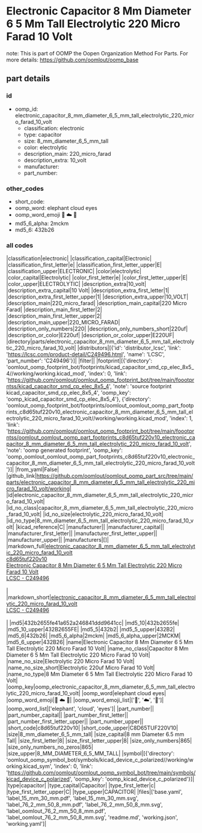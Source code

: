 # Electronic Capacitor 8 Mm Diameter 6 5 Mm Tall Electrolytic 220 Micro Farad 10 Volt  

note: This is part of OOMP the Oopen Organization Method For Parts. For more details: https://github.com/oomlout/oomp_base

##  part details





### id
* oomp_id: electronic_capacitor_8_mm_diameter_6_5_mm_tall_electrolytic_220_micro_farad_10_volt
  * classification: electronic
  * type: capacitor
  * size: 8_mm_diameter_6_5_mm_tall
  * color: electrolytic
  * description_main: 220_micro_farad
  * description_extra: 10_volt
  * manufacturer: 
  * part_number: 

### other_codes
* short_code: 
* oomp_word: elephant cloud eyes
* oomp_word_emoji :elephant: :cloud: :eyes:
* md5_6_alpha: 2mckm
* md5_6: 432b26

### all codes 
|classification|electronic|
|classification_capital|Electronic|
|classification_first_letter|e|
|classification_first_letter_upper|E|
|classification_upper|ELECTRONIC|
|color|electrolytic|
|color_capital|Electrolytic|
|color_first_letter|e|
|color_first_letter_upper|E|
|color_upper|ELECTROLYTIC|
|description_extra|10_volt|
|description_extra_capital|10 Volt|
|description_extra_first_letter|1|
|description_extra_first_letter_upper|1|
|description_extra_upper|10_VOLT|
|description_main|220_micro_farad|
|description_main_capital|220 Micro Farad|
|description_main_first_letter|2|
|description_main_first_letter_upper|2|
|description_main_upper|220_MICRO_FARAD|
|description_only_numbers|220|
|description_only_numbers_short|220uf|
|description_or_color|E220uf|
|description_or_color_upper|E220UF|
|directory|parts/electronic_capacitor_8_mm_diameter_6_5_mm_tall_electrolytic_220_micro_farad_10_volt|
|distributors|[{'id': 'distributor_lcsc', 'link': 'https://lcsc.com/product-detail/C249496.html', 'name': 'LCSC', 'part_number': 'C249496'}]|
|filter||
|footprint|[{'directory': 'oomlout_oomp_footprint_bot/footprints/kicad_capacitor_smd_cp_elec_8x5_4//working/working.kicad_mod', 'index': 0, 'link': 'https://github.com/oomlout/oomlout_oomp_footprint_bot/tree/main/foootprntss/kicad_capacitor_smd_cp_elec_8x5_4', 'note': 'source footprint kicad_capacitor_smd_cp_elec_8x5_4', 'oomp_key': 'oomp_kicad_capacitor_smd_cp_elec_8x5_4'}, {'directory': 'oomlout_oomp_footprint_bot/footprints/oomlout_oomlout_oomp_part_footprints_c8d65tuf220v10_electronic_capacitor_8_mm_diameter_6_5_mm_tall_electrolytic_220_micro_farad_10_volt//working/working.kicad_mod', 'index': 1, 'link': 'https://github.com/oomlout/oomlout_oomp_footprint_bot/tree/main/foootprntss/oomlout_oomlout_oomp_part_footprints_c8d65tuf220v10_electronic_capacitor_8_mm_diameter_6_5_mm_tall_electrolytic_220_micro_farad_10_volt', 'note': 'oomp generated footprint', 'oomp_key': 'oomp_oomlout_oomlout_oomp_part_footprints_c8d65tuf220v10_electronic_capacitor_8_mm_diameter_6_5_mm_tall_electrolytic_220_micro_farad_10_volt'}]|
|from_yaml|False|
|github_link|https://github.com/oomlout/oomlout_oomp_part_src/tree/main/parts/electronic_capacitor_8_mm_diameter_6_5_mm_tall_electrolytic_220_micro_farad_10_volt/working|
|id|electronic_capacitor_8_mm_diameter_6_5_mm_tall_electrolytic_220_micro_farad_10_volt|
|id_no_class|capacitor_8_mm_diameter_6_5_mm_tall_electrolytic_220_micro_farad_10_volt|
|id_no_size|electrolytic_220_micro_farad_10_volt|
|id_no_type|8_mm_diameter_6_5_mm_tall_electrolytic_220_micro_farad_10_volt|
|kicad_reference|C|
|manufacturer||
|manufacturer_capital||
|manufacturer_first_letter||
|manufacturer_first_letter_upper||
|manufacturer_upper||
|manufacturers|[]|
|markdown_full|[electronic_capacitor_8_mm_diameter_6_5_mm_tall_electrolytic_220_micro_farad_10_volt](https://github.com/oomlout/oomlout_oomp_part_src/tree/main/parts/electronic_capacitor_8_mm_diameter_6_5_mm_tall_electrolytic_220_micro_farad_10_volt/working)<br>[c8d65tuf220v10](https://github.com/oomlout/oomlout_oomp_part_src/tree/main/parts/electronic_capacitor_8_mm_diameter_6_5_mm_tall_electrolytic_220_micro_farad_10_volt/working)<br>[Electronic Capacitor 8 Mm Diameter 6 5 Mm Tall Electrolytic 220 Micro Farad 10 Volt](https://github.com/oomlout/oomlout_oomp_part_src/tree/main/parts/electronic_capacitor_8_mm_diameter_6_5_mm_tall_electrolytic_220_micro_farad_10_volt/working)<br>[LCSC - C249496<br>](https://lcsc.com/product-detail/C249496.html)<br>|
|markdown_short|[electronic_capacitor_8_mm_diameter_6_5_mm_tall_electrolytic_220_micro_farad_10_volt](https://github.com/oomlout/oomlout_oomp_part_src/tree/main/parts/electronic_capacitor_8_mm_diameter_6_5_mm_tall_electrolytic_220_micro_farad_10_volt/working)<br>[LCSC - C249496<br>](https://lcsc.com/product-detail/C249496.html)<br>|
|md5|432b2655fe41a652a246841ddd9641cc|
|md5_10|432b2655fe|
|md5_10_upper|432B2655FE|
|md5_5|432b2|
|md5_5_upper|432B2|
|md5_6|432b26|
|md5_6_alpha|2mckm|
|md5_6_alpha_upper|2MCKM|
|md5_6_upper|432B26|
|name|Electronic Capacitor 8 Mm Diameter 6 5 Mm Tall Electrolytic 220 Micro Farad 10 Volt|
|name_no_class|Capacitor 8 Mm Diameter 6 5 Mm Tall Electrolytic 220 Micro Farad 10 Volt|
|name_no_size|Electrolytic 220 Micro Farad 10 Volt|
|name_no_size_short|Electrolytic 220uf Micro Farad 10 Volt|
|name_no_type|8 Mm Diameter 6 5 Mm Tall Electrolytic 220 Micro Farad 10 Volt|
|oomp_key|oomp_electronic_capacitor_8_mm_diameter_6_5_mm_tall_electrolytic_220_micro_farad_10_volt|
|oomp_word|elephant cloud eyes|
|oomp_word_emoji|:elephant: :cloud: :eyes:|
|oomp_word_emoji_list|[':elephant:', ':cloud:', ':eyes:']|
|oomp_word_list|['elephant', 'cloud', 'eyes']|
|part_number||
|part_number_capital||
|part_number_first_letter||
|part_number_first_letter_upper||
|part_number_upper||
|short_code|c8d65tuf220v10|
|short_code_upper|C8D65TUF220V10|
|size|8_mm_diameter_6_5_mm_tall|
|size_capital|8 mm Diameter 6.5 mm Tall|
|size_first_letter|8|
|size_first_letter_upper|8|
|size_only_numbers|865|
|size_only_numbers_no_zeros|865|
|size_upper|8_MM_DIAMETER_6_5_MM_TALL|
|symbol|[{'directory': 'oomlout_oomp_symbol_bot/symbols/kicad_device_c_polarized//working/working.kicad_sym', 'index': 0, 'link': 'https://github.com/oomlout/oomlout_oomp_symbol_bot/tree/main/symbols/kicad_device_c_polarized', 'oomp_key': 'oomp_kicad_device_c_polarized'}]|
|type|capacitor|
|type_capital|Capacitor|
|type_first_letter|c|
|type_first_letter_upper|C|
|type_upper|CAPACITOR|
|files|['base.yaml', 'label_15_mm_30_mm.pdf', 'label_15_mm_30_mm.svg', 'label_76_2_mm_50_8_mm.pdf', 'label_76_2_mm_50_8_mm.svg', 'label_oomlout_76_2_mm_50_8_mm.pdf', 'label_oomlout_76_2_mm_50_8_mm.svg', 'readme.md', 'working.json', 'working.yaml']|
